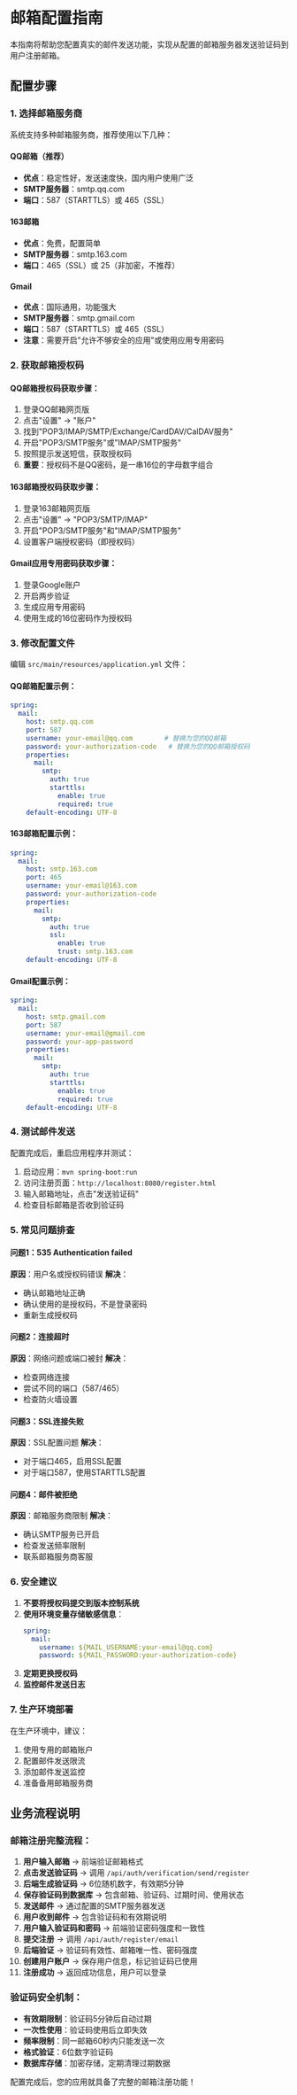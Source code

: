 # 邮箱配置指南

本指南将帮助您配置真实的邮件发送功能，实现从配置的邮箱服务器发送验证码到用户注册邮箱。

## 配置步骤

### 1. 选择邮箱服务商

系统支持多种邮箱服务商，推荐使用以下几种：

#### QQ邮箱（推荐）
- **优点**：稳定性好，发送速度快，国内用户使用广泛
- **SMTP服务器**：smtp.qq.com
- **端口**：587（STARTTLS）或 465（SSL）

#### 163邮箱
- **优点**：免费，配置简单
- **SMTP服务器**：smtp.163.com
- **端口**：465（SSL）或 25（非加密，不推荐）

#### Gmail
- **优点**：国际通用，功能强大
- **SMTP服务器**：smtp.gmail.com
- **端口**：587（STARTTLS）或 465（SSL）
- **注意**：需要开启"允许不够安全的应用"或使用应用专用密码

### 2. 获取邮箱授权码

#### QQ邮箱授权码获取步骤：
1. 登录QQ邮箱网页版
2. 点击"设置" → "账户"
3. 找到"POP3/IMAP/SMTP/Exchange/CardDAV/CalDAV服务"
4. 开启"POP3/SMTP服务"或"IMAP/SMTP服务"
5. 按照提示发送短信，获取授权码
6. **重要**：授权码不是QQ密码，是一串16位的字母数字组合

#### 163邮箱授权码获取步骤：
1. 登录163邮箱网页版
2. 点击"设置" → "POP3/SMTP/IMAP"
3. 开启"POP3/SMTP服务"和"IMAP/SMTP服务"
4. 设置客户端授权密码（即授权码）

#### Gmail应用专用密码获取步骤：
1. 登录Google账户
2. 开启两步验证
3. 生成应用专用密码
4. 使用生成的16位密码作为授权码

### 3. 修改配置文件

编辑 `src/main/resources/application.yml` 文件：

#### QQ邮箱配置示例：
```yaml
spring:
  mail:
    host: smtp.qq.com
    port: 587
    username: your-email@qq.com        # 替换为您的QQ邮箱
    password: your-authorization-code   # 替换为您的QQ邮箱授权码
    properties:
      mail:
        smtp:
          auth: true
          starttls:
            enable: true
            required: true
    default-encoding: UTF-8
```

#### 163邮箱配置示例：
```yaml
spring:
  mail:
    host: smtp.163.com
    port: 465
    username: your-email@163.com
    password: your-authorization-code
    properties:
      mail:
        smtp:
          auth: true
          ssl:
            enable: true
            trust: smtp.163.com
    default-encoding: UTF-8
```

#### Gmail配置示例：
```yaml
spring:
  mail:
    host: smtp.gmail.com
    port: 587
    username: your-email@gmail.com
    password: your-app-password
    properties:
      mail:
        smtp:
          auth: true
          starttls:
            enable: true
            required: true
    default-encoding: UTF-8
```

### 4. 测试邮件发送

配置完成后，重启应用程序并测试：

1. 启动应用：`mvn spring-boot:run`
2. 访问注册页面：`http://localhost:8080/register.html`
3. 输入邮箱地址，点击"发送验证码"
4. 检查目标邮箱是否收到验证码

### 5. 常见问题排查

#### 问题1：535 Authentication failed
**原因**：用户名或授权码错误
**解决**：
- 确认邮箱地址正确
- 确认使用的是授权码，不是登录密码
- 重新生成授权码

#### 问题2：连接超时
**原因**：网络问题或端口被封
**解决**：
- 检查网络连接
- 尝试不同的端口（587/465）
- 检查防火墙设置

#### 问题3：SSL连接失败
**原因**：SSL配置问题
**解决**：
- 对于端口465，启用SSL配置
- 对于端口587，使用STARTTLS配置

#### 问题4：邮件被拒绝
**原因**：邮箱服务商限制
**解决**：
- 确认SMTP服务已开启
- 检查发送频率限制
- 联系邮箱服务商客服

### 6. 安全建议

1. **不要将授权码提交到版本控制系统**
2. **使用环境变量存储敏感信息**：
   ```yaml
   spring:
     mail:
       username: ${MAIL_USERNAME:your-email@qq.com}
       password: ${MAIL_PASSWORD:your-authorization-code}
   ```
3. **定期更换授权码**
4. **监控邮件发送日志**

### 7. 生产环境部署

在生产环境中，建议：

1. 使用专用的邮箱账户
2. 配置邮件发送限流
3. 添加邮件发送监控
4. 准备备用邮箱服务商

## 业务流程说明

### 邮箱注册完整流程：

1. **用户输入邮箱** → 前端验证邮箱格式
2. **点击发送验证码** → 调用 `/api/auth/verification/send/register`
3. **后端生成验证码** → 6位随机数字，有效期5分钟
4. **保存验证码到数据库** → 包含邮箱、验证码、过期时间、使用状态
5. **发送邮件** → 通过配置的SMTP服务器发送
6. **用户收到邮件** → 包含验证码和有效期说明
7. **用户输入验证码和密码** → 前端验证密码强度和一致性
8. **提交注册** → 调用 `/api/auth/register/email`
9. **后端验证** → 验证码有效性、邮箱唯一性、密码强度
10. **创建用户账户** → 保存用户信息，标记验证码已使用
11. **注册成功** → 返回成功信息，用户可以登录

### 验证码安全机制：

- **有效期限制**：验证码5分钟后自动过期
- **一次性使用**：验证码使用后立即失效
- **频率限制**：同一邮箱60秒内只能发送一次
- **格式验证**：6位数字验证码
- **数据库存储**：加密存储，定期清理过期数据

配置完成后，您的应用就具备了完整的邮箱注册功能！